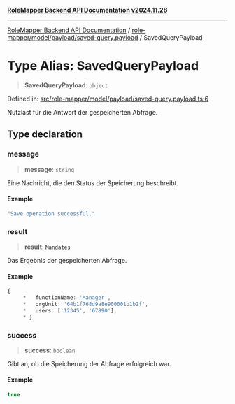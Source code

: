 [**RoleMapper Backend API Documentation v2024.11.28**](../../../../../README.md)

***

[RoleMapper Backend API Documentation](../../../../../modules.md) / [role-mapper/model/payload/saved-query.payload](../README.md) / SavedQueryPayload

# Type Alias: SavedQueryPayload

> **SavedQueryPayload**: `object`

Defined in: [src/role-mapper/model/payload/saved-query.payload.ts:6](https://github.com/FlowCraft-AG/RoleMapper/blob/c1dd70009b43cf6900b6bde6d6bd8b801c1074ab/backend/src/role-mapper/model/payload/saved-query.payload.ts#L6)

Nutzlast für die Antwort der gespeicherten Abfrage.

## Type declaration

### message

> **message**: `string`

Eine Nachricht, die den Status der Speicherung beschreibt.

#### Example

```ts
"Save operation successful."
```

### result

> **result**: [`Mandates`](../../../entity/mandates.entity/classes/Mandates.md)

Das Ergebnis der gespeicherten Abfrage.

#### Example

```ts
{
     *   functionName: 'Manager',
     *   orgUnit: '64b1f768d9a8e900001b1b2f',
     *   users: ['12345', '67890'],
     * }
```

### success

> **success**: `boolean`

Gibt an, ob die Speicherung der Abfrage erfolgreich war.

#### Example

```ts
true
```
